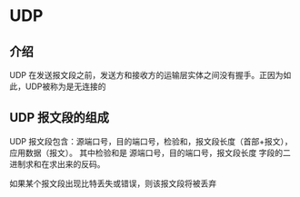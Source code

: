 # UDP

## 介绍
UDP 在发送报文段之前，发送方和接收方的运输层实体之间没有握手。正因为如此，UDP被称为是无连接的


## UDP 报文段的组成
UDP 报文段包含：源端口号，目的端口号，检验和，报文段长度（首部+报文），应用数据（报文）。
其中检验和是 源端口号，目的端口号，报文段长度 字段的二进制求和在求出来的反码。

如果某个报文段出现比特丢失或错误，则该报文段将被丢弃